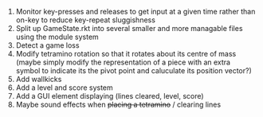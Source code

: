 1. Monitor key-presses and releases to get input at a given time rather than on-key to reduce key-repeat sluggishness
2. Split up GameState.rkt into several smaller and more managable files using the module system
3. Detect a game loss
4. Modify tetramino rotation so that it rotates about its centre of mass (maybe simply modify the representation of a piece with an extra symbol to indicate its the pivot point and caluculate its position vector?)
5. Add wallkicks
6. Add a level and score system
7. Add a GUI element displaying (lines cleared, level, score)
8. Maybe sound effects when ~~placing a tetramino~~ / clearing lines
